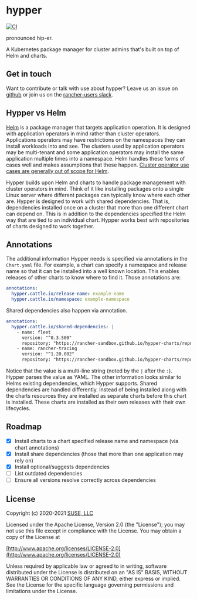 # hypper

[![CI](https://github.com/rancher-sandbox/hypper/actions/workflows/ci.yml/badge.svg?branch=main)](https://github.com/rancher-sandbox/hypper/actions/workflows/ci.yml)

pronounced hip-er.

A Kubernetes package manager for cluster admins that's built on top of Helm and charts.

## Get in touch

Want to contribute or talk with use about hypper? Leave us an issue on [github](https://github.com/rancher-sandbox/hypper/issues) or join us on the [rancher-users slack](https://slack.com/app_redirect?channel=C01V9NSD308).

## Hypper vs Helm

[Helm](https://helm.sh) is a package manager that targets application operation. It is designed with application operators in mind rather than cluster operators. Applications operators may have restrictions on the namespaces they can install workloads into and see. The clusters used by application operators may be multi-tenant and some application operators may install the same application multiple times into a namespace. Helm handles these forms of cases well and makes assumptions that these happen. [Cluster operator use cases are generally out of scope for Helm](https://github.com/helm/community/blob/main/user-profiles.md).

Hypper builds upon Helm and charts to handle package management with cluster operators in mind. Think of it like installing packages onto a single Linux server where different packages can typically know where each other are. Hypper is designed to work with shared dependencies. That is, dependencies installed once on a cluster that more than one different chart can depend on. This is in addition to the dependencies specified the Helm way that are tied to an individual chart. Hypper works best with repositories of charts designed to work together.

## Annotations

The additional information Hypper needs is specified via annotations in the `Chart.yaml` file. For example, a chart can specify a namespace and release name so that it can be installed into a well known location. This enables releases of other charts to know where to find it. Those annotations are:

```yaml
annotations:
  hypper.cattle.io/release-name: example-name
  hypper.cattle.io/namespace: example-namespace
```

Shared dependencies also happen via annotation.

```yaml
annotations:
  hypper.cattle.io/shared-dependencies: |
    - name: fleet
      version: "^0.3.500"
      repository: "https://rancher-sandbox.github.io/hypper-charts/repo"
    - name: rancher-tracing
      version: "^1.20.002"
      repository: "https://rancher-sandbox.github.io/hypper-charts/repo"
```

Notice that the value is a multi-line string (noted by the `|` after the `:`). Hypper parses the value as YAML. The other information looks similar to Helms existing dependencies, which Hypper supports. Shared dependencies are handled differently. Instead of being installed along with the charts resources they are installed as separate charts before this chart is installed. These charts are installed as their own releases with their own lifecycles.

## Roadmap

- [x] Install charts to a chart specified release name and namespace (via chart annotations)
- [x] Install share dependencies (those that more than one application may rely on)
- [x] Install optional/suggests dependencies
- [ ] List outdated dependencies
- [ ] Ensure all versions resolve correctly across dependencies

## License

Copyright (c) 2020-2021 [SUSE, LLC](http://suse.com)

Licensed under the Apache License, Version 2.0 (the "License");
you may not use this file except in compliance with the License.
You may obtain a copy of the License at

[http://www.apache.org/licenses/LICENSE-2.0](http://www.apache.org/licenses/LICENSE-2.0)

Unless required by applicable law or agreed to in writing, software
distributed under the License is distributed on an "AS IS" BASIS,
WITHOUT WARRANTIES OR CONDITIONS OF ANY KIND, either express or implied.
See the License for the specific language governing permissions and
limitations under the License.
